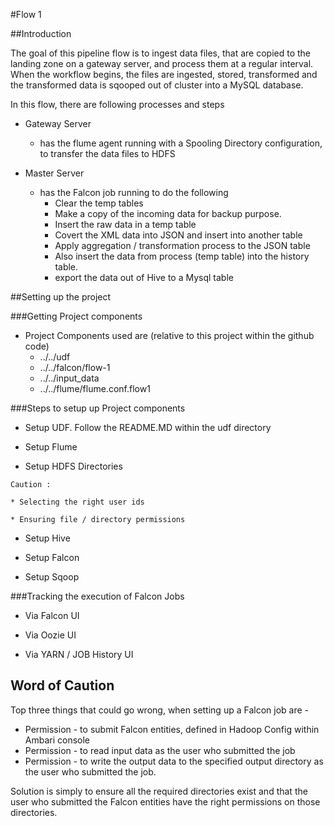 #Flow 1 

##Introduction

The goal of this pipeline flow is to ingest data files, that are copied to the landing zone on a gateway server, and process them at a regular interval. When the workflow begins, the files are ingested, stored, transformed and the transformed data is sqooped out of cluster into a MySQL database. 

In this flow, there are following processes and steps 

* Gateway Server
	* has the flume agent running with a Spooling Directory configuration, to transfer the data files to HDFS
	
* Master Server 
	* has the Falcon job running to do the following	
		* Clear the temp tables
		* Make a copy of the incoming data for backup purpose. 
		* Insert the raw data in a temp table
		* Covert the XML data into JSON and insert into another table 
		* Apply aggregation / transformation process to the JSON table 
		* Also insert the data from process (temp table) into the history table.
		* export the data out of Hive to a Mysql table

##Setting up the project		

###Getting Project components

* Project Components used are (relative to this project within the github code) 
	* ../../udf
	* ../../falcon/flow-1
	* ../../input_data
	* ../../flume/flume.conf.flow1
	

###Steps to setup up Project components

* Setup UDF. Follow the README.MD within the udf directory

* Setup Flume

* Setup HDFS Directories

```
Caution : 

* Selecting the right user ids

* Ensuring file / directory permissions

```

* Setup Hive

* Setup Falcon

* Setup Sqoop


###Tracking the execution of Falcon Jobs

* Via Falcon UI 

* Via Oozie UI 

* Via YARN / JOB History UI


## Word of Caution 

Top three things that could go wrong, when setting up a Falcon job are - 

* Permission - to submit Falcon entities, defined in Hadoop Config within Ambari console
* Permission - to read input data as the user who submitted the job
* Permission - to write the output data to the specified output directory as the user who submitted the job. 

Solution is simply to ensure all the required directories exist and that the user who submitted the Falcon entities have the right permissions on those directories. 